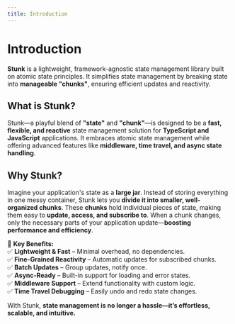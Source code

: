 ```yaml
---
title: Introduction
---
```


# Introduction

**Stunk** is a lightweight, framework-agnostic state management library built on atomic state principles. It simplifies state management by breaking state into **manageable "chunks"**, ensuring efficient updates and reactivity.

## What is Stunk?

Stunk—a playful blend of **"state"** and **"chunk"**—is designed to be a **fast, flexible, and reactive** state management solution for **TypeScript and JavaScript** applications. It embraces atomic state management while offering advanced features like **middleware, time travel, and async state handling**.

## **Why Stunk?**

Imagine your application's state as a **large jar**. Instead of storing everything in one messy container, Stunk lets you **divide it into smaller, well-organized chunks**. These **chunks** hold individual pieces of state, making them easy to **update, access, and subscribe to**. When a chunk changes, only the necessary parts of your application update—**boosting performance and efficiency**.

🚀 **Key Benefits:**  
✅ **Lightweight & Fast** – Minimal overhead, no dependencies.  
✅ **Fine-Grained Reactivity** – Automatic updates for subscribed chunks.  
✅ **Batch Updates** – Group updates, notify once.  
✅ **Async-Ready** – Built-in support for loading and error states.  
✅ **Middleware Support** – Extend functionality with custom logic.  
✅ **Time Travel Debugging** – Easily undo and redo state changes.

With Stunk, **state management is no longer a hassle—it’s effortless, scalable, and intuitive.**
